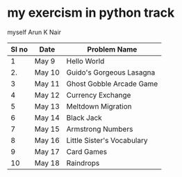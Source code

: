# my exercism in python track 

myself Arun K Nair 

|SI no|Date     | Problem Name	|
|-----|---------|-------------|
|   1 | May 9   | Hello  World   |
|   2.| May 10  |Guido's Gorgeous Lasagna|
|   3 | May 11   |Ghost Gobble Arcade Game|
|  4 |May 12    |Currency Exchange |
| 5  |May 13     |Meltdown Migration |
| 6  |May 14     |Black Jack   |
| 7  |May 15     |Armstrong Numbers|
| 8  |May 16     |Little Sister's Vocabulary|
| 9  |May 17     |Card Games|
| 10 |May 18     |Raindrops|
